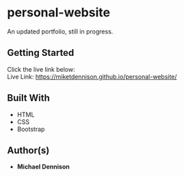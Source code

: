 # personal-website
An updated portfolio, still in progress.

## Getting Started
Click the live link below:  
Live Link: https://miketdennison.github.io/personal-website/

## Built With
* HTML
* CSS
* Bootstrap

## Author(s)

* **Michael Dennison** 

